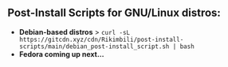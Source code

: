 ## Post-Install Scripts for GNU/Linux distros:
* **Debian-based distros** > `curl -sL https://gitcdn.xyz/cdn/Rikimbili/post-install-scripts/main/debian_post-install_script.sh | bash`
* **Fedora coming up next...**
